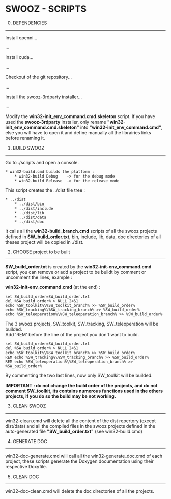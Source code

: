 SWOOZ - SCRIPTS
===============

0. DEPENDENCIES
---------------

Install openni...

...

Install cuda...

...

Checkout of the git repository...

...

Install the swooz-3rdparty installer...

...


Modify the **win32-init_env_command.cmd.skeleton** script.
If you have used the **swooz-3rdparty** installer, only rename **"win32-init_env_command.cmd.skeleton"** into **"win32-init_env_command.cmd"**, else you will have to open it and define manually all the librairies links before renaming it.


1. BUILD SWOOZ
--------------

Go to ./scripts and open a console.

	* win32-build.cmd builds the platform :
		* win32-build Debug    -> for the debug mode
		* win32-build Release  -> for the release mode
	
This script creates the ../dist file tree :  

	* ../dist
		* ../dist/bin
		* ../dist/include
		* ../dist/lib
		* ../dist/data
		* ../dist/doc

It calls all the **win32-build_branch.cmd** scripts of all the swooz projects defined in **SW_build_order.txt**,
bin, include, lib, data, doc directories of all theses project will be copied in ./dist.



2. CHOOSE project to be built
-----------------------------


**SW_build_order.txt** is created by the **win32-init-env_command.cmd** script, you can remove or add a project to be buildt by comment or uncomment the lines, example :

**win32-init-env_command.cmd** (at the end) :

	set SW_build_order=SW_build_order.txt
	del %SW_build_order% > NULL 2<&1
	echo %SW_toolkit%\%SW_toolkit_branch% >> %SW_build_order%
	echo %SW_tracking%\%SW_tracking_branch% >> %SW_build_order%
	echo %SW_teleoperation%\%SW_teleoperation_branch% >> %SW_build_order%
	
The 3 swooz projects, SW_toolkit, SW_tracking, SW_teleoperation will be builded.  
Add 'REM' before the line of the project you don't want to build.
	
	set SW_build_order=SW_build_order.txt
	del %SW_build_order% > NULL 2<&1
	echo %SW_toolkit%\%SW_toolkit_branch% >> %SW_build_order%
	REM echo %SW_tracking%\%SW_tracking_branch% >> %SW_build_order%
	REM echo %SW_teleoperation%\%SW_teleoperation_branch% >> %SW_build_order%	
	
By commenting the two last lines, now only SW_toolkit will be builded.
	
__IMPORTANT : do not change the build order of the projects, and do not comment SW_toolkit, its contains numerous 
functions used in the others projects, if you do so the build may be not working.__
	
	
3. CLEAN SWOOZ
--------------
	
win32-clean.cmd will delete all the content of the dist repertory (except dist/data) and all the compiled files
in the swooz projects defined in the auto-generated file **"SW_build_order.txt"** (see win32-build.cmd)


4. GENERATE DOC
---------------
 
win32-doc-generate.cmd will call all the win32-generate_doc.cmd of each project, these scripts generate the Doxygen documentation using their respective Doxyfile.

5. CLEAN DOC
------------

win32-doc-clean.cmd will delete the doc directories of all the projects.



